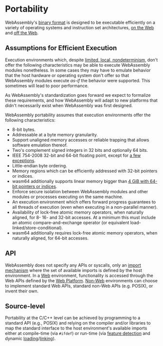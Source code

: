 # Portability

WebAssembly's [binary format](BinaryEncoding.md) is designed to be executable
efficiently on a variety of operating systems and instruction set architectures,
[on the Web](Web.md) and [off the Web](NonWeb.md).

## Assumptions for Efficient Execution

Execution environments which, despite
[limited, local, nondeterminism](Nondeterminism.md), don't offer
the following characteristics may be able to execute WebAssembly modules
nonetheless. In some cases they may have to emulate behavior that the host
hardware or operating system don't offer so that WebAssembly modules execute
*as-if* the behavior were supported. This sometimes will lead to poor
performance.

As WebAssembly's standardization goes forward we expect to formalize these
requirements, and how WebAssembly will adapt to new platforms that didn't
necessarily exist when WebAssembly was first designed.

WebAssembly portability assumes that execution environments offer the following
characteristics:

* 8-bit bytes.
* Addressable at a byte memory granularity.
* Support unaligned memory accesses or reliable trapping that allows software
  emulation thereof.
* Two's complement signed integers in 32 bits and optionally 64 bits.
* IEEE 754-2008 32-bit and 64-bit floating point, except for
  [a few exceptions][floating-point operations].
* Little-endian byte ordering.
* Memory regions which can be efficiently addressed with 32-bit
  pointers or indices.
* wasm64 additionally supports linear memory bigger than
  [4 GiB with 64-bit pointers or indices][future 64-bit].
* Enforce secure isolation between WebAssembly modules and other modules or
  processes executing on the same machine.
* An execution environment which offers forward progress guarantees to all
  threads of execution (even when executing in a non-parallel manner).
* Availability of lock-free atomic memory operators, when naturally aligned, for
  8- 16- and 32-bit accesses. At a minimum this must include an atomic
  compare-and-exchange operator (or equivalent load-linked/store-conditional).
* wasm64 additionally requires lock-free atomic memory operators, when naturally
  aligned, for 64-bit accesses.

## API

WebAssembly does not specify any APIs or syscalls, only an 
[import mechanism](Modules.md) where the set of available imports is defined
by the host environment. In a [Web](Web.md) environment, functionality is
accessed through the Web APIs defined by the
[Web Platform](https://en.wikipedia.org/wiki/Open_Web_Platform).
[Non-Web](NonWeb.md) environments can choose to implement standard Web APIs,
standard non-Web APIs (e.g. POSIX), or invent their own.

## Source-level

Portability at the C/C++ level can be achieved by programming to
a standard API (e.g., POSIX) and relying on the compiler and/or libraries to map
the standard interface to the host environment's available imports either at
compile-time (via `#ifdef`) or run-time (via [feature detection]
and dynamic [loading](Modules.md)/[linking](DynamicLinking.md)).

[future 64-bit]: https://github.com/WebAssembly/memory64/blob/main/proposals/memory64/Overview.md
[floating-point operations]: https://webassembly.github.io/spec/core/exec/numerics.html#floating-point-operations
[feature detection]: https://github.com/WebAssembly/design/issues/1280
